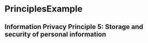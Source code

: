 # PrinciplesExample

## Information Privacy Principle 5: Storage and security of personal information
